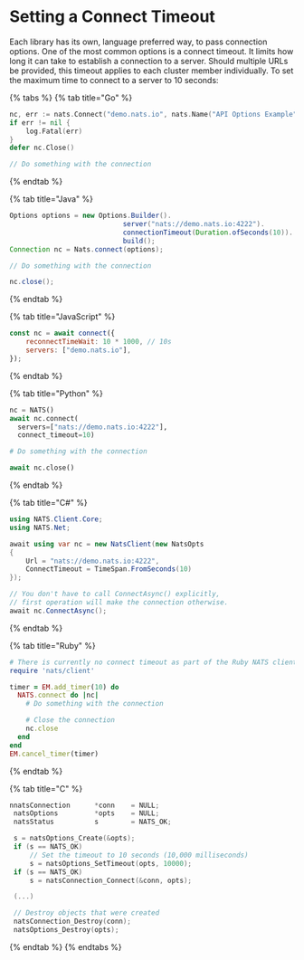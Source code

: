 # Setting a Connect Timeout

Each library has its own, language preferred way, to pass connection options. One of the most common options is a connect timeout. It limits how long it can take to establish a connection to a server. Should multiple URLs be provided, this timeout applies to each cluster member individually. To set the maximum time to connect to a server to 10 seconds:

{% tabs %}
{% tab title="Go" %}
```go
nc, err := nats.Connect("demo.nats.io", nats.Name("API Options Example"), nats.Timeout(10*time.Second))
if err != nil {
    log.Fatal(err)
}
defer nc.Close()

// Do something with the connection
```
{% endtab %}

{% tab title="Java" %}
```java
Options options = new Options.Builder().
                            server("nats://demo.nats.io:4222").
                            connectionTimeout(Duration.ofSeconds(10)). // Set timeout
                            build();
Connection nc = Nats.connect(options);

// Do something with the connection

nc.close();
```
{% endtab %}

{% tab title="JavaScript" %}
```javascript
const nc = await connect({
    reconnectTimeWait: 10 * 1000, // 10s
    servers: ["demo.nats.io"],
});
```
{% endtab %}

{% tab title="Python" %}
```python
nc = NATS()
await nc.connect(
  servers=["nats://demo.nats.io:4222"],
  connect_timeout=10)

# Do something with the connection

await nc.close()
```
{% endtab %}

{% tab title="C#" %}
```csharp
using NATS.Client.Core;
using NATS.Net;

await using var nc = new NatsClient(new NatsOpts
{
    Url = "nats://demo.nats.io:4222",
    ConnectTimeout = TimeSpan.FromSeconds(10)
});

// You don't have to call ConnectAsync() explicitly,
// first operation will make the connection otherwise.
await nc.ConnectAsync();
```
{% endtab %}

{% tab title="Ruby" %}
```ruby
# There is currently no connect timeout as part of the Ruby NATS client API, but you can use a timer to mimic it.
require 'nats/client'

timer = EM.add_timer(10) do
  NATS.connect do |nc|
    # Do something with the connection

    # Close the connection
    nc.close
  end
end
EM.cancel_timer(timer)
```
{% endtab %}

{% tab title="C" %}
```c
nnatsConnection      *conn    = NULL;
 natsOptions         *opts    = NULL;
 natsStatus          s        = NATS_OK;

 s = natsOptions_Create(&opts);
 if (s == NATS_OK)
     // Set the timeout to 10 seconds (10,000 milliseconds)
     s = natsOptions_SetTimeout(opts, 10000);
 if (s == NATS_OK)
     s = natsConnection_Connect(&conn, opts);

 (...)

 // Destroy objects that were created
 natsConnection_Destroy(conn);
 natsOptions_Destroy(opts);
```
{% endtab %}
{% endtabs %}

